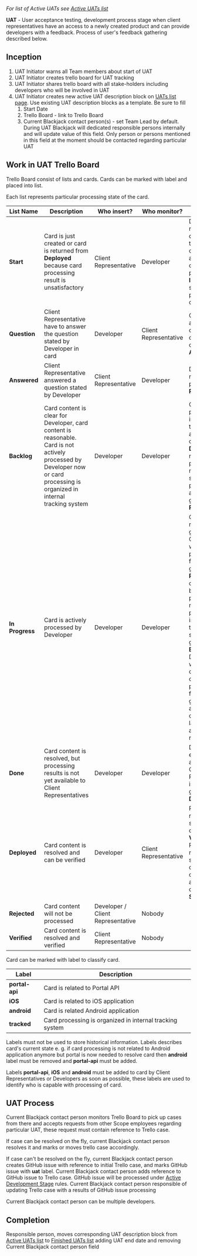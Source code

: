 _For list of Active UATs see [Active UATs list](https://github.com/scopetech/Blackjack/wiki/UATs#active-uats)_

**UAT** - User acceptance testing, development process stage when client representatives have an access to a newly created product and can provide developers with a feedback. Process of user's feedback gathering described below.

## Inception

1. UAT Initiator warns all Team members about start of UAT
2. UAT Initiator creates trello board for UAT tracking
3. UAT Initiator shares trello board with all stake-holders including developers who will be involved in UAT
4. UAT Initiator creates new active UAT description block on [UATs list page](https://github.com/scopetech/Blackjack/wiki/UATs#active-uats). Use existing UAT description blocks as a template. Be sure to fill
    1. Start Date
    2. Trello Board - link to Trello Board
    3. Current Blackjack contact person(s) - set Team Lead by default. During UAT Blackjack will dedicated responsible persons internally and will update value of this field. Only person or persons mentioned in this field at the moment should be contacted regarding particular UAT

## Work in UAT Trello Board

Trello Board consist of lists and cards. Cards can be marked with label and placed into list.

Each list represents particular processing state of the card.

| List Name | Description | Who insert? |  Who monitor? | Card pick-up |
|---|---|---|---|---|
| **Start** | Card is just created or card is returned from **Deployed** because card processing result is unsatisfactory | Client Representative | Developer | Developer review card. If developers see that he or she is capable to assist with this card he or she places card into **In Progress** and starts to process card content |
| **Question** | Client Representative have to answer the question stated by Developer in card | Developer | Client Representative  | Question is answered in card's comments, card goes to **Answered** |
| **Answered** | Client Representative answered a question stated by Developer  | Client Representative | Developer | Developer review card and places it into **In Progress**  |
| **Backlog** | Card content is clear for Developer, card content is reasonable. Card is not actively processed by Developer now or card processing is organized in internal tracking system | Developer | Developer | Card content is processed in internal tracking system and resolved, card goes to **Done**. Card was not actively processed but now Developer started to process it actively, card goes to **In Progress**  |
| **In Progress** | Card is actively processed by Developer  | Developer | Developer | Card content is resolved, card goes to **Done**. Card content will not be processed further, card goes to **Rejected**. Card content will not be actively processed right now or will be processed in internal tracking system, card goes to **Backlog**. Developer who was processing card is not capable to process it further, card goes to **Start**, appropriate comments and labels must be added and or removed |
| **Done** | Card content is resolved, but processing results is not yet available to Client Representatives | Developer | Developer | Deployment to environment available for Client Representatives is done, card goes to **Deployed** |
| **Deployed** | Card content is resolved and can be verified | Developer | Client Representative | Processing result is satisfactory, card goes to  **Verified**. Processing result are not satisfactory, clarification comment is added to card, card goes to **Start**.   |
| **Rejected** | Card content will not be processed | Developer / Client Representative | Nobody |   |
| **Verified** | Card content is resolved and verified | Client Representative | Nobody |   |

Card can be marked with label to classify card. 

| Label | Description | 
|---|---|
| **portal-api** | Card is related to Portal API |  
| **iOS** | Card is related to iOS application | 
| **android** | Card is related Android application |
| **tracked** | Card processing is organized in internal tracking system | 

Labels must not be used to store historical information. Labels describes card's current state e. g. if card processing is not related to Android application anymore but portal is now needed to resolve card then **android** label must be removed and **portal-api** must be added.

Labels **portal-api**, **iOS** and **android** must be added to card by Client Representatives or Developers as soon as possible, these labels are used to identify who is capable with processing of card.
 
## UAT Process

Current Blackjack contact person monitors Trello Board to pick up cases from there and accepts requests from other Scope employees regarding particular UAT, these request must contain reference to Trello case.

If case can be resolved on the fly, current Blackjack contact person resolves it and marks or moves trello case accordingly.

If case can't be resolved on the fly, current Blackjack contact person creates GitHub issue with reference to initial Trello case, and marks GitHub issue with **uat** label. Current Blackjack contact person adds reference to GitHub issue to Trello case.
GitHub issue will be processed under [Active Development Stage](https://github.com/scopetech/Blackjack/wiki/Issue-Tracking#active-development-stages) rules. Current Blackjack contact person responsible of updating Trello case with a results of GitHub issue processing

Current Blackjack contact person can be multiple developers.

## Completion 

Responsible person, moves corresponding UAT description block from [Active UATs list](https://github.com/scopetech/Blackjack/wiki/UATs#active-uats) to [Finished UATs list](https://github.com/scopetech/Blackjack/wiki/UATs#finished-uats) adding UAT end date and removing Current Blackjack contact person field

 
  
